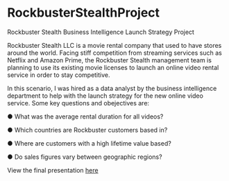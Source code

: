 # RockbusterStealthProject
Rockbuster Stealth Business Intelligence Launch Strategy Project 

Rockbuster Stealth LLC is a movie rental company that used to have stores around the world. Facing stiff competition from streaming services such as Netflix and Amazon Prime, the Rockbuster Stealth management team is planning to use its existing movie licenses to launch an online video rental service in order to stay competitive.

In this scenario, I was hired as a data analyst by the business intelligence department to help with the launch strategy for the new online video service. 
Some key questions and obejectives are:

● What was the average rental duration for all videos?

● Which countries are Rockbuster customers based in?

● Where are customers with a high lifetime value based?

● Do sales figures vary between geographic regions?

View the final presentation [here](https://public.tableau.com/app/profile/nicole7538/viz/Rockbuster_16219123350080/Rockbuster)

